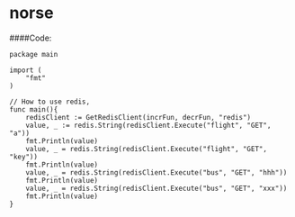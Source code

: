 # norse

####Code:

	package main

	import (
		"fmt"
	)

	// How to use redis,
	func main(){
		redisClient := GetRedisClient(incrFun, decrFun, "redis")
		value, _ := redis.String(redisClient.Execute("flight", "GET", "a"))
		fmt.Println(value)
		value, _ = redis.String(redisClient.Execute("flight", "GET", "key"))
		fmt.Println(value)
		value, _ = redis.String(redisClient.Execute("bus", "GET", "hhh"))
		fmt.Println(value)
		value, _ = redis.String(redisClient.Execute("bus", "GET", "xxx"))
		fmt.Println(value)
	}
